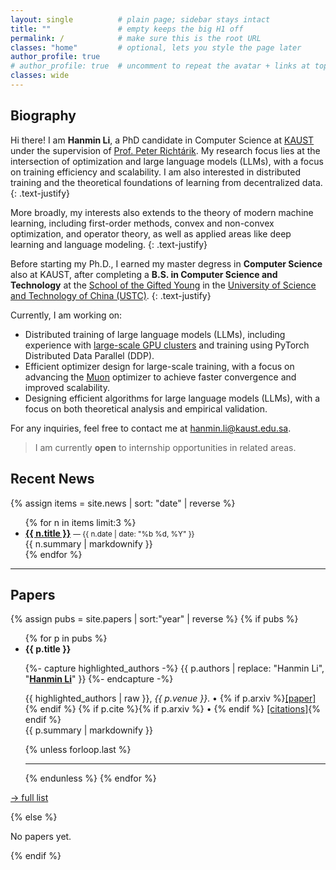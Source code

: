 ```yaml
---
layout: single          # plain page; sidebar stays intact
title: ""               # empty keeps the big H1 off
permalink: /            # make sure this is the root URL
classes: "home"         # optional, lets you style the page later
author_profile: true
# author_profile: true  # uncomment to repeat the avatar + links at top
classes: wide  
---
```


## Biography

Hi there! I am **Hanmin Li**, a PhD candidate in Computer Science at [KAUST](https://www.kaust.edu.sa/en/) under the supervision of [Prof. Peter Richtárik](https://richtarik.org). My research focus lies at the intersection of optimization and large language models (LLMs), with a focus on training efficiency and scalability. I am also interested in distributed training and the theoretical foundations of learning from decentralized data. 
{: .text-justify}

More broadly, my interests also extends to the theory of modern machine learning, including first-order methods, convex and non-convex optimization, and operator theory, as well as applied areas like deep learning and language modeling.
{: .text-justify}

Before starting my Ph.D., I earned my master degress in **Computer Science** also at KAUST, after completing a **B.S. in Computer Science and Technology** at the [School of the Gifted Young](https://en.scgy.ustc.edu.cn/main.htm) in the [University of Science and Technology of China (USTC)](https://en.ustc.edu.cn/).
{: .text-justify}

Currently, I am working on: 
- Distributed training of large language models (LLMs), including experience with [large-scale GPU clusters](https://docs.hpc.kaust.edu.sa/systems/shaheen3/index.html) and training using PyTorch Distributed Data Parallel (DDP).
- Efficient optimizer design for large-scale training, with a focus on advancing the [Muon](https://kellerjordan.github.io/posts/muon/) optimizer to achieve faster convergence and improved scalability.
- Designing efficient algorithms for large language models (LLMs), with a focus on both theoretical analysis and empirical validation.

For any inquiries, feel free to contact me at <a href="mailto:hanmin.li@kaust.edu.sa">hanmin.li@kaust.edu.sa</a>.

> I am currently **open** to internship opportunities in related areas.


## Recent News
{% assign items = site.news | sort: "date" | reverse %}
<ul class="news-list">
{% for n in items limit:3 %}
  <li>
    <strong><a href="{{ n.url | relative_url }}">{{ n.title }}</a></strong>
    <small>— {{ n.date | date: "%b %d, %Y" }}</small><br/>
    {{ n.summary | markdownify }}
  </li>
{% endfor %}
</ul>

---

## Papers
{% assign pubs = site.papers | sort:"year" | reverse %}
{% if pubs %}
<ul class="paper-list">
{% for p in pubs %}
<li>
  <strong>{{ p.title }}</strong><br>

  {%- capture highlighted_authors -%}
    {{ p.authors
       | replace: "Hanmin Li",
                  "<strong><u>Hanmin&nbsp;Li</u></strong>" }}
  {%- endcapture -%}

  <span class="authors">{{ highlighted_authors | raw }}</span>,
  <em>{{ p.venue }}</em>.
  • {% if p.arxiv %}<a href="{{ p.arxiv }}">[paper]</a>{% endif %}
  {% if p.cite  %}{% if p.arxiv %} • {% endif %}
  <a href="{{ p.cite }}">[citations]</a>{% endif %}<br>
  <span class="summary">{{ p.summary | markdownify }}</span>
</li>
{% unless forloop.last %}
<hr class="paper-divider">   <!-- ★ new divider between papers ★ -->
{% endunless %}
{% endfor %}
</ul>

<p><a href="/papers/">→ full list</a></p>
{% else %}
<p>No papers yet.</p>
{% endif %}